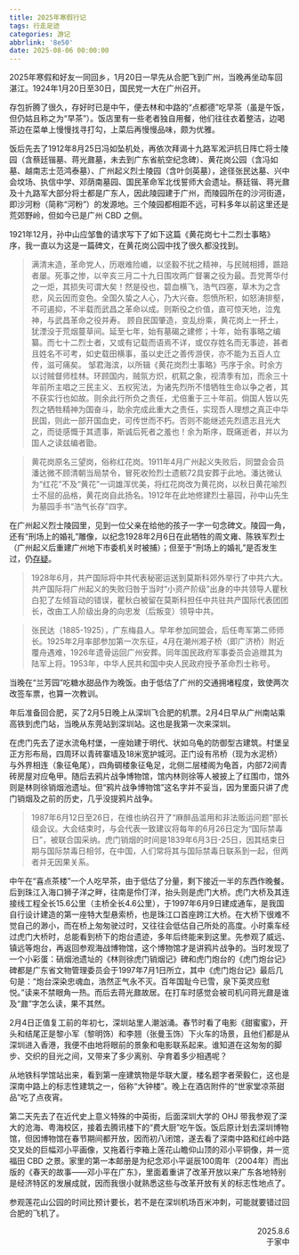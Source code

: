 ```yaml
---
title: 2025年寒假行记
tags: 行走足迹
categories: 游记
abbrlink: '8e50'
date: 2025-08-06 00:00:00
---
```


2025年寒假和好友一同回乡，1月20日一早先从合肥飞到广州，当晚再坐动车回湛江。1924年1月20日至30日，国民党一大在广州召开。

存包折腾了很久，存好时已是中午，便去林和中路的“点都德”吃早茶（虽是午饭，但仍姑且称之为“早茶”）。饭店里有一些老者独自用餐，他们往往衣着整洁，边喝茶边在菜单上慢慢找寻打勾，上菜后再慢慢品味，颇为优雅。

饭后先去了1912年8月25日冯如坠机处，再依次拜谒十九路军淞沪抗日阵亡将士陵园（含蔡廷锴墓、蒋光鼐墓，未去到广东省航空纪念碑）、黄花岗公园（含冯如墓、越南志士范鸿泰墓）、广州起义烈士陵园（含叶剑英墓），途径张民达墓、兴中会坟场、执信中学、邓荫南墓园、国民革命军北伐誓师大会遗址。蔡廷锴、蒋光鼐及十九路军大部分将士都是广东人，因此陵园建于广州，而陵园所在的沙河街道，即沙河粉（简称“河粉”）的发源地。三个陵园都相距不远，可料多年以前这里还是荒郊野岭，但如今已是广州 CBD 之侧。

1921年12月，孙中山应邹鲁的请求写下了如下这篇《黄花岗七十二烈士事略》序，我一直以为这是一篇碑文，在黄花岗公园中找了很久都没找到。
> 满清末造，革命党人，历艰难险巇，以坚毅不扰之精神，与民贼相搏，踬踣者屡。死事之惨，以辛亥三月二十九日围攻两广督署之役为最。吾党菁华付之一炬，其损失可谓大矣！然是役也，碧血横飞，浩气四塞，草木为之含悲，风云因而变色。全国久蛰之人心，乃大兴奋。怨愤所积，如怒涛排壑，不可遏抑，不半载而武昌之革命以成。则斯役之价值，直可惊天地，泣鬼神，与武昌革命之役并寿。
> 顾自民国肇造，变乱纷乘，黄花岗上一抔土，犹湮没于荒烟蔓草间。延至七年，始有墓碣之建修；十年，始有事略之编纂。而七十二烈士者，又或有记载而语焉不详，或仅存姓名而无事迹，甚者且姓名不可考，如史载田横事，虽以史迁之善传游侠，亦不能为五百人立传，滋可痛矣。
> 邹君海滨，以所辑《黄花岗烈士事略》丐序于余。时余方以讨贼督师桂林。环顾国内，贼氛方炽，杌靰之象，视清季有加，而余三十年前所主唱之三民主义、五权宪法，为诸先烈所不惜牺牲生命以争之者，其不获实行也如故。则余此行所负之责任，尤倍重于三十年前。倘国人皆以先烈之牺牲精神为国奋斗，助余完成此重大之责任，实现吾人理想之真正中华民国，则此一部开国血史，可传世而不朽。否则不能继述先烈遗志且光大之，而徒感慨于其遗事，斯诚后死者之羞也！余为斯序，既痛逝者，并以为国人之读兹编者勖。

> 黄花岗原名三望岗，俗称红花岗。1911年4月广州起义失败后，同盟会会员潘达微不顾清朝当局禁令，冒死收殓烈士遗骸72具安葬于此地。潘达微认为“红花”不及“黄花”一词雄浑优美，将红花岗改为黄花岗，以秋日黄花喻烈士不屈的品格，黄花岗自此扬名。1912年在此地修建烈士墓园，孙中山先生为墓园手书“浩气长存”四字。

在广州起义烈士陵园里，见到一位父亲在给他的孩子一字一句念碑文。陵园一角，还有“刑场上的婚礼”雕像，以纪念1928年2月6日在此牺牲的周文雍、陈铁军烈士（广州起义后重建广州地下市委机关时被捕）；但至于“刑场上的婚礼”是否发生过，仍[存疑](https://www.sohu.com/a/221389342_364333)。

> 1928年6月，共产国际将中共代表秘密运送到莫斯科郊外举行了中共六大。共产国际将广州起义的失败归咎于当时“小资产阶级”出身的中共领导人瞿秋白犯了左倾盲动的错误，瞿秋白被留在莫斯科担任中共驻共产国际代表团团长，改由工人阶级出身的向忠发（后叛变）领导中共。

> 张民达（1885-1925），广东梅县人。早年参加同盟会，后任粤军第二师师长。1925年2月率部参加第一次东征，4月在潮州湘子桥（即广济桥）附近覆舟遇难，1926年遗骨运回广州安葬。同年国民政府军事委员会追赠其为陆军上将。1953年，中华人民共和国中央人民政府授予革命烈士称号。

当晚在“兰芳园”吃糖水甜品作为晚饭。由于低估了广州的交通拥堵程度，致使两次改签车票，也算一次教训。

年后准备回合肥，买了2月5日晚上从深圳飞合肥的机票。2月4日早从广州南站乘高铁到虎门站，当晚从东莞站到深圳站。这也是我第一次来深圳。

在虎门先去了逆水流龟村堡，一座始建于明代、状如乌龟的防御型古建筑。村堡呈正方形布局，四周环以青砖寨墙及18米宽护城河。正门设有吊桥（现为水泥桥）与外界相连（象征龟尾），四角碉楼象征龟足，北侧二层楼阁为龟首，内部72间青砖房屋对应龟甲。随后去鸦片战争博物馆，馆内林则徐等人被披上了红围巾，馆外则是林则徐销烟池遗址。但“鸦片战争博物馆”这名字并不妥当，因为里面只讲了虎门销烟及之前的历史，几乎没提鸦片战争。

>1987年6月12日至26日，在维也纳召开了“麻醉品滥用和非法贩运问题”部长级会议。大会结束时，与会代表一致建议将每年的6月26日定为“国际禁毒日”，被联合国采纳。虎门销烟的时间是1839年6月3日-25日，因其结束日期与国际禁毒日相邻，在中国，人们常将其与国际禁毒日联系到一起，但两者并无因果关系。

中午在“喜点茶楼”一个人吃早茶，由于低估了分量，剩下接近一半的东西作晚餐。后到珠江入海口狮子洋之畔，往南是伶仃洋，抬头则是虎门大桥。虎门大桥及其连接线工程全长15.6公里（主桥全长4.6公里），于1997年6月9日建成通车，是我国自行设计建造的第一座特大型悬索桥，也是珠江口首座跨江大桥。在大桥下很难不觉自己的渺小，而在桥上匆匆驶过时，又往往会低估自己所处的高度。小时乘车经过虎门大桥时，总能看到桥下的炮台遗迹，多年后终能来到这里。先参观了威远、镇远等炮台，再返回参观海战博物馆，这个博物馆才是讲鸦片战争的。当时发现了一个小彩蛋：硝烟池遗址的《林则徐虎门销烟记》碑和虎门炮台的《虎门炮台记》碑都是广东省文物管理委员会于1997年7月1日所立，其中《虎门炮台记》最后几句是：“炮台深染忠魂血，浩然正气永不灭。百年国耻今已雪，泉下英灵应慰悦。”读来不禁眼角一热。而后去蒋光鼐故居。在打车时感觉会被司机问蒋光鼐是谁及“鼐”字怎么读，果不其然。

2月4日正值复工前的年初七，深圳站里人潮汹涌。春节时看了电影《甜蜜蜜》，开头和结尾正是黎小军（黎明饰）和李翘（张曼玉饰）下火车的场景，且他们都是从深圳进入香港，我便不由地将眼前的景象和电影联系起来。谁知道在这匆匆的脚步、交织的目光之间，又带来了多少离别、孕育着多少相遇呢？

从地铁科学馆站出来，看到第一座建筑物是华联大厦，楼名题字者荣毅仁，这也是深南中路上的标志性建筑之一，俗称“大钟楼”。晚上在酒店附件的“世家堂凉茶甜品”吃了点夜宵。

第二天先去了在近代史上意义特殊的中英街，后面深圳大学的 OHJ 带我参观了深大的沧海、粤海校区，接着去腾讯楼下的“费大厨”吃午饭。饭后原计划去深圳博物馆，但因博物馆在春节期间都开放，因而初八闭馆，遂去看了深南中路和红岭中路交叉处的巨幅邓小平画像，又拖着行李箱上莲花山瞻仰山顶的邓小平铜像，并一览福田 CBD 之景。家里的第一本邮册是为纪念邓小平诞辰100周年（2004年）而出版的《春天的故事——邓小平在广东》，里面着重讲了改革开放以来广东各地特别是经济特区的发展成就，因而我很小就熟悉这些与改革开放有关的标志性地点了。

参观莲花山公园的时间比预计要长，若不是在深圳机场百米冲刺，可能就要错过回合肥的飞机了。

<div style="text-align: right;">2025.8.6<br>于家中</div>